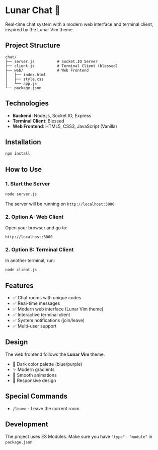 # Lunar Chat 🌙

Real-time chat system with a modern web interface and terminal client, inspired by the Lunar Vim theme.

## Project Structure

```
chat/
├── server.js          # Socket.IO Server
├── client.js          # Terminal Client (blessed)
├── web/               # Web Frontend
│   ├── index.html
│   ├── style.css
│   └── app.js
└── package.json
```

## Technologies

- **Backend**: Node.js, Socket.IO, Express
- **Terminal Client**: Blessed
- **Web Frontend**: HTML5, CSS3, JavaScript (Vanilla)

## Installation

```bash
npm install
```

## How to Use

### 1. Start the Server

```bash
node server.js
```

The server will be running on `http://localhost:3000`

### 2. Option A: Web Client

Open your browser and go to:
```
http://localhost:3000
```

### 2. Option B: Terminal Client

In another terminal, run:
```bash
node client.js
```

## Features

- ✅ Chat rooms with unique codes
- ✅ Real-time messages
- ✅ Modern web interface (Lunar Vim theme)
- ✅ Interactive terminal client
- ✅ System notifications (join/leave)
- ✅ Multi-user support

## Design

The web frontend follows the **Lunar Vim** theme:
- 🌙 Dark color palette (blue/purple)
- ✨ Modern gradients
- 🎨 Smooth animations
- 📱 Responsive design

## Special Commands

- `/leave` - Leave the current room

## Development

The project uses ES Modules. Make sure you have `"type": "module"` in `package.json`.
